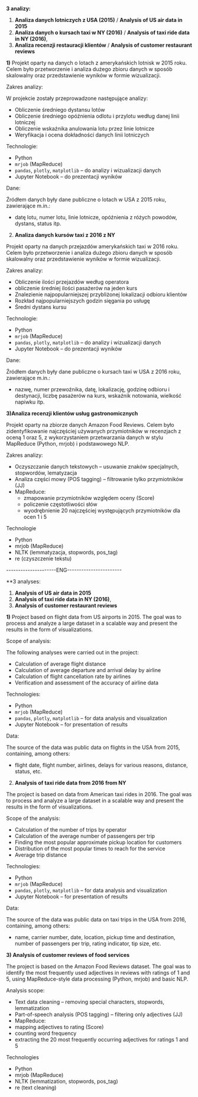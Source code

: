 **3 analizy:**

1) **Analiza danych lotniczych z USA (2015)** / **Analysis of US air data in 2015**
2) **Analiza danych o kursach taxi w NY (2016)** / **Analysis of taxi ride data in NY (2016)**,
3) **Analiza recenzji restauracji klientów** / **Analysis of customer restaurant reviews**


**1)** Projekt oparty na danych o lotach z amerykańskich lotnisk w 2015 roku. Celem było przetworzenie i analiza dużego zbioru danych w sposób skalowalny oraz przedstawienie wyników w formie wizualizacji.

Zakres analizy:

W projekcie zostały przeprowadzone następujące analizy:

- Obliczenie średniego dystansu lotów
- Obliczenie średniego opóźnienia odlotu i przylotu według danej linii lotniczej
- Obliczenie wskaźnika anulowania lotu przez linie lotnicze
- Weryfikacja i ocena dokładności danych linii lotniczych

Technologie:

- Python
- `mrjob` (MapReduce)
- `pandas`, `plotly`, `matplotlib` – do analizy i wizualizacji danych
- Jupyter Notebook – do prezentacji wyników

Dane:

Źródłem danych były dane publiczne o lotach w USA z 2015 roku, zawierające m.in.:
- datę lotu, numer lotu, linie lotnicze, opóźnienia z różych powodów, dystans, status itp.

2) **Analiza danych kursów taxi z 2016 z NY**

Projekt oparty na danych przejazdów amerykańskich taxi w 2016 roku. Celem było przetworzenie i analiza dużego zbioru danych w sposób skalowalny oraz przedstawienie wyników w formie wizualizacji.

Zakres analizy:
- Obliczenie ilości przejazdów według operatora
- obliczenie średniej ilości pasażerów na jeden kurs
- Znalezienie najpopularniejszej przybliżonej lokalizacji odbioru klientów
- Rozkład najpopularniejszych godzin sięgania po usługę
- Średni dystans kursu

Technologie:

- Python
- `mrjob` (MapReduce)
- `pandas`, `plotly`, `matplotlib` – do analizy i wizualizacji danych
- Jupyter Notebook – do prezentacji wyników

Dane:

Źródłem danych były dane publiczne o kursach taxi w USA z 2016 roku, zawierające m.in.:
- nazwę, numer przewoźnika, datę, lokalizację, godzinę odbioru i destynacji, liczbę pasażerów na kurs, wskaźnik notowania, wielkość napiwku itp.


**3)Analiza recenzji klientów usług gastronomicznych**

Projekt oparty na zbiorze danych Amazon Food Reviews. Celem było zidentyfikowanie najczęściej używanych przymiotników w recenzjach z oceną 1 oraz 5, z wykorzystaniem przetwarzania danych w stylu MapReduce (Python, mrjob) i podstawowego NLP.

Zakres analizy:
- Oczyszczanie danych tekstowych – usuwanie znaków specjalnych, stopwordów, lematyzacja
- Analiza części mowy (POS tagging) – filtrowanie tylko przymiotników (JJ)
- MapReduce:
  - zmapowanie przymiotników względem oceny (Score)
  - policzenie częstotliwości słów
  -	wyodrębnienie 20 najczęściej występujących przymiotników dla ocen 1 i 5
  
  
Technologie
  -	Python
  -	mrjob (MapReduce)
  -	NLTK (lemmatyzacja, stopwords, pos_tag)
  -	re (czyszczenie tekstu)




---------------------ENG-----------------------

**3 analyses:
1) **Analysis of US air data in 2015**
2) **Analysis of taxi ride data in NY (2016)**,
3) **Analysis of customer restaurant reviews**

**1)** Project based on flight data from US airports in 2015. The goal was to process and analyze a large dataset in a scalable way and present the results in the form of visualizations.

Scope of analysis:

The following analyses were carried out in the project:

- Calculation of average flight distance
- Calculation of average departure and arrival delay by airline
- Calculation of flight cancellation rate by airlines
- Verification and assessment of the accuracy of airline data

Technologies:

- Python
- `mrjob` (MapReduce)
- `pandas`, `plotly`, `matplotlib` – for data analysis and visualization
- Jupyter Notebook – for presentation of results

Data:

The source of the data was public data on flights in the USA from 2015, containing, among others:
- flight date, flight number, airlines, delays for various reasons, distance, status, etc.

2) **Analysis of taxi ride data from 2016 from NY**

The project is based on data from American taxi rides in 2016. The goal was to process and analyze a large dataset in a scalable way and present the results in the form of visualizations.

Scope of the analysis:

- Calculation of the number of trips by operator
- Calculation of the average number of passengers per trip
- Finding the most popular approximate pickup location for customers
- Distribution of the most popular times to reach for the service
- Average trip distance

Technologies:

- Python
- `mrjob` (MapReduce)
- `pandas`, `plotly`, `matplotlib` – for data analysis and visualization
- Jupyter Notebook – for presentation of results

Data:

The source of the data was public data on taxi trips in the USA from 2016, containing, among others:
- name, carrier number, date, location, pickup time and destination, number of passengers per trip, rating indicator, tip size, etc.

**3) Analysis of customer reviews of food services**

The project is based on the Amazon Food Reviews dataset. The goal was to identify the most frequently used adjectives in reviews with ratings of 1 and 5, using MapReduce-style data processing (Python, mrjob) and basic NLP.

Analysis scope:
- Text data cleaning – removing special characters, stopwords, lemmatization
- Part-of-speech analysis (POS tagging) – filtering only adjectives (JJ)
- MapReduce:
- mapping adjectives to rating (Score)
- counting word frequency
- extracting the 20 most frequently occurring adjectives for ratings 1 and 5

Technologies
- Python
- mrjob (MapReduce)
- NLTK (lemmatization, stopwords, pos_tag)
- re (text cleaning)